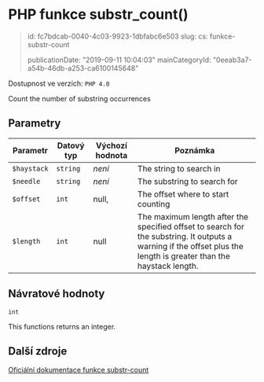 PHP funkce substr_count()
=========================

> id: fc7bdcab-0040-4c03-9923-1dbfabc6e503
> slug:
> 	cs: funkce-substr-count
>
> publicationDate: "2019-09-11 10:04:03"
> mainCategoryId: "0eeab3a7-a54b-46db-a253-ca6100145648"

Dostupnost ve verzích: `PHP 4.0`

Count the number of substring occurrences


Parametry
--------------

| Parametr | Datový typ | Výchozí hodnota | Poznámka |
|-----|-----|-----|-----|
| `$haystack` | `string` | *není* | The string to search in |
| `$needle` | `string` | *není* | The substring to search for |
| `$offset` | `int` | null, | The offset where to start counting |
| `$length` | `int` | null | The maximum length after the specified offset to search for the substring. It outputs a warning if the offset plus the length is greater than the haystack length. |


Návratové hodnoty
----------------

`int`

This functions returns an integer.

Další zdroje
------------

[Oficiální dokumentace funkce substr-count](https://www.php.net/manual/en/function.substr-count.php)
